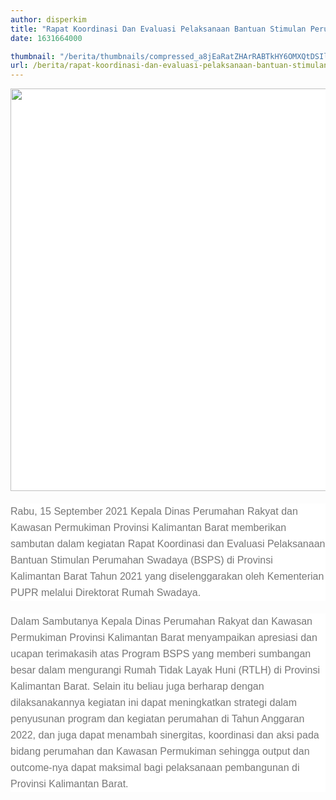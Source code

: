 ```yaml
---
author: disperkim
title: "Rapat Koordinasi Dan Evaluasi Pelaksanaan Bantuan Stimulan Perumahan Swadaya (Bsps) Diprovinsi Kalimantan Barat Tahun 2021"
date: 1631664000

thumbnail: "/berita/thumbnails/compressed_a8jEaRatZHArRABTkHY6OMXQtDSIlE8VwKfYIYuo.jpg"
url: /berita/rapat-koordinasi-dan-evaluasi-pelaksanaan-bantuan-stimulan-perumahan-swadaya-bsps-diprovinsi-kalimantan-barat-tahun-2021
---
```


<p style="box-sizing: border-box; margin: 0px 0px 20px; color: #777777; line-height: 26px; font-family: Poppins, Arial, sans-serif; font-size: 14px; background-color: #ffffff;"><span style="box-sizing: border-box; font-size: 12pt;"><span style="box-sizing: border-box; font-family: Calibri, sans-serif;"><img src="/images/kVuvbhYX3R47b2mKOCPY.jpeg" width="1145" height="644" alt="" /></span></span></p>
<p style="box-sizing: border-box; margin: 0px 0px 20px; color: #777777; line-height: 26px; font-family: Poppins, Arial, sans-serif; font-size: 14px; background-color: #ffffff;"><span style="box-sizing: border-box; font-size: 12pt;"><span style="box-sizing: border-box; font-family: Calibri, sans-serif;">Rabu, 15 September 2021 Kepala Dinas Perumahan Rakyat dan Kawasan Permukiman Provinsi Kalimantan Barat memberikan sambutan dalam kegiatan Rapat Koordinasi dan Evaluasi Pelaksanaan Bantuan Stimulan Perumahan Swadaya (BSPS) di Provinsi Kalimantan Barat Tahun 2021 yang diselenggarakan oleh Kementerian PUPR melalui Direktorat Rumah Swadaya.</span></span></p>
<p style="box-sizing: border-box; margin: 0px 0px 20px; color: #777777; line-height: 26px; font-family: Poppins, Arial, sans-serif; font-size: 14px; background-color: #ffffff;"><span style="box-sizing: border-box; font-size: 12pt;"><span style="box-sizing: border-box; font-family: Calibri, sans-serif;">Dalam Sambutanya Kepala Dinas Perumahan Rakyat dan Kawasan Permukiman Provinsi Kalimantan Barat menyampaikan apresiasi dan ucapan terimakasih atas Program BSPS yang memberi sumbangan besar dalam mengurangi Rumah Tidak Layak Huni (RTLH) di Provinsi Kalimantan Barat. Selain itu beliau juga berharap dengan dilaksanakannya kegiatan ini dapat meningkatkan strategi dalam penyusunan program dan kegiatan perumahan di Tahun Anggaran 2022, dan juga dapat menambah sinergitas, koordinasi dan aksi pada bidang perumahan dan Kawasan Permukiman sehingga output dan outcome-nya dapat maksimal bagi pelaksanaan pembangunan di Provinsi Kalimantan Barat.</span></span></p>
